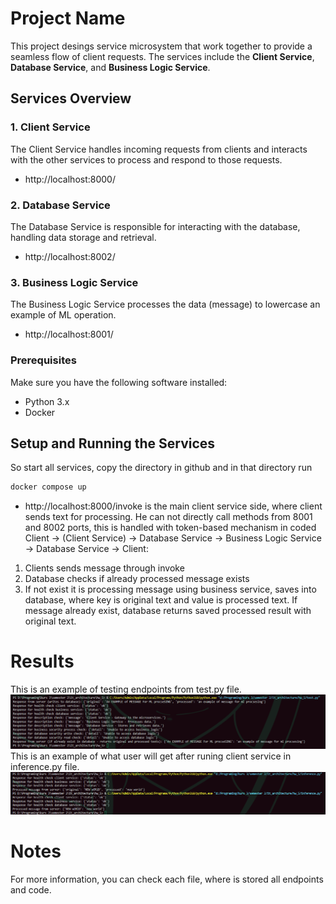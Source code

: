 # Project Name

This project desings service microsystem that work together to provide a seamless flow of client requests. The services include the **Client Service**, **Database Service**, and **Business Logic Service**.

## Services Overview

### 1. **Client Service**
The Client Service handles incoming requests from clients and interacts with the other services to process and respond to those requests.
- http://localhost:8000/

### 2. **Database Service**
The Database Service is responsible for interacting with the database, handling data storage and retrieval.
- http://localhost:8002/

### 3. **Business Logic Service**
The Business Logic Service processes the data (message) to lowercase an example of ML operation.
- http://localhost:8001/

### Prerequisites
Make sure you have the following software installed:
- Python 3.x
- Docker

## Setup and Running the Services
So start all services, copy the directory in github and in that directory run
```bash 
docker compose up
```
- http://localhost:8000/invoke is the main client service side, where client sends text for processing. He can not directly call methods from 8001 and 8002 ports, this is handled with token-based mechanism in coded <br>
Client → (Client Service) → Database Service → Business Logic Service → Database Service → Client:
1. Clients sends message through invoke
2. Database checks if already processed message exists
3. If not exist it is processing message using business service, saves into database, where key is original text and value is processed text. If message already exist, database returns saved processed result with original text.

# Results
This is an example of testing endpoints from test.py file.
![Testing](test.png)
This is an example of what user will get after runing client service in inference.py file.
![Processing](inference.png)

# Notes
For more information, you can check each file, where is stored all endpoints and code. 






